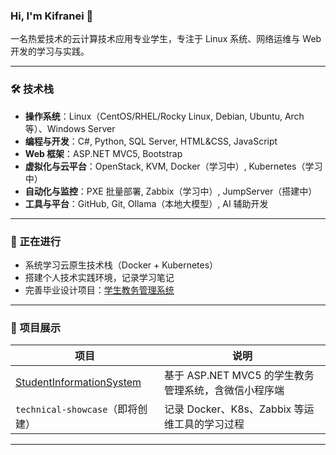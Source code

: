 ### Hi, I'm Kifranei 👋

一名热爱技术的云计算技术应用专业学生，专注于 Linux 系统、网络运维与 Web 开发的学习与实践。

---

### 🛠 技术栈

- **操作系统**：Linux（CentOS/RHEL/Rocky Linux, Debian, Ubuntu, Arch等）、Windows Server
- **编程与开发**：C#, Python, SQL Server, HTML&CSS, JavaScript
- **Web 框架**：ASP.NET MVC5, Bootstrap
- **虚拟化与云平台**：OpenStack, KVM, Docker（学习中）, Kubernetes（学习中）
- **自动化与监控**：PXE 批量部署, Zabbix（学习中）, JumpServer（搭建中）
- **工具与平台**：GitHub, Git, Ollama（本地大模型）, AI 辅助开发

---

### 🚀 正在进行

- 系统学习云原生技术栈（Docker + Kubernetes）
- 搭建个人技术实践环境，记录学习笔记
- 完善毕业设计项目：[学生教务管理系统](https://github.com/Kifranei/StudentInformationSystem)

---

### 📂 项目展示

| 项目 | 说明 |
|------|------|
| [StudentInformationSystem](https://github.com/Kifranei/StudentInformationSystem) | 基于 ASP.NET MVC5 的学生教务管理系统，含微信小程序端 |
| `technical-showcase`（即将创建） | 记录 Docker、K8s、Zabbix 等运维工具的学习过程 |

---
